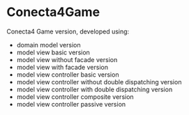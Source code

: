 # Conecta4Game
Conecta4 Game version, developed using:
- domain model version
- model view basic version
- model view without facade version
- model view with facade version
- model view controller basic version
- model view controller without double dispatching version
- model view controller with double dispatching version
- model view controller composite version
- model view controller passive version
